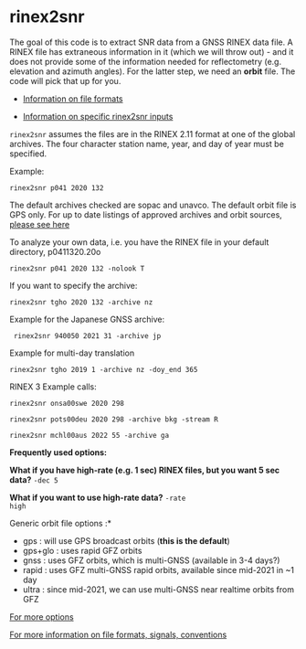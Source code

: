 # rinex2snr  

The goal of this code is to extract SNR data from a GNSS RINEX data file.
A RINEX file has extraneous information in it (which we will throw out) - and it  
does not provide some of the information needed for reflectometry (e.g. elevation and azimuth angles). 
For the latter step, we need an **orbit** file. The code will pick that up for you.

- [Information on file formats](https://gnssrefl.readthedocs.io/en/latest/pages/file_structure.html)

- [Information on specific rinex2snr inputs](https://gnssrefl.readthedocs.io/en/latest/api/gnssrefl.rinex2snr_cl.html)


<code>rinex2snr</code> assumes the files are in the RINEX 2.11 format at one of the global archives. 
The four character station name, year, and day of year must be specified.

Example:

<code>rinex2snr p041 2020 132</code>

The default archives checked are sopac and unavco. The default orbit file is GPS only.
For up to date listings of approved archives and orbit sources, 
[please see here](https://gnssrefl.readthedocs.io/en/latest/api/gnssrefl.rinex2snr_cl.html)

To analyze your own data, i.e. you have the RINEX file in your default directory, p0411320.20o

<code>rinex2snr p041 2020 132 -nolook T</code>


If you want to specify the archive:

<code>rinex2snr tgho 2020 132 -archive nz</code>

Example for the Japanese GNSS archive:

<code> rinex2snr 940050 2021 31 -archive jp </code>


Example for multi-day translation

<code>rinex2snr tgho 2019 1  -archive nz -doy_end 365</code>
 

RINEX 3 Example calls:

<code>rinex2snr onsa00swe 2020 298</code>

<code>rinex2snr pots00deu 2020 298 -archive bkg -stream R</code>

<code>rinex2snr mchl00aus 2022 55 -archive ga</code>


**Frequently used options:**

**What if you have high-rate (e.g. 1 sec) RINEX files, but you want 5 sec data?** <code>-dec 5</code>

**What if you want to use high-rate data?**  <code>-rate high</code>

Generic orbit file options :*

- gps : will use GPS broadcast orbits (**this is the default**)
- gps+glo : uses rapid GFZ orbits
- gnss : uses GFZ orbits, which is multi-GNSS (available in 3-4 days?)
- rapid : uses GFZ multi-GNSS rapid orbits, available since mid-2021 in ~1 day
- ultra : since mid-2021, we can use multi-GNSS near realtime orbits from GFZ

[For more options](https://gnssrefl.readthedocs.io/en/latest/api/gnssrefl.rinex2snr_cl.html)

[For more information on file formats, signals, conventions](https://gnssrefl.readthedocs.io/en/latest/pages/file_structure.html)



